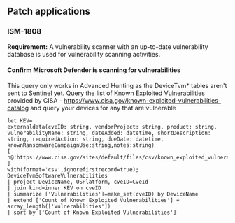 ## Patch applications 
### ISM-1808

**Requirement:** A vulnerability scanner with an up-to-date vulnerability database is used for vulnerability scanning activities.

#### Confirm Microsoft Defender is scanning for vulnerabilities
This query only works in Advanced Hunting as the DeviceTvm* tables aren't sent to Sentinel yet.
Query the list of Known Exploited Vulnerabilities provided by CISA - https://www.cisa.gov/known-exploited-vulnerabilities-catalog and query your devices for any that are vulnerable

```
let KEV=
externaldata(cveID: string, vendorProject: string, product: string, vulnerabilityName: string, dateAdded: datetime, shortDescription: string, requiredAction: string, dueDate: datetime, knownRansomwareCampaignUse:string,notes:string)
[
h@'https://www.cisa.gov/sites/default/files/csv/known_exploited_vulnerabilities.csv'
]
with(format='csv',ignorefirstrecord=true);
DeviceTvmSoftwareVulnerabilities
| project DeviceName, OSPlatform, cveID=CveId
| join kind=inner KEV on cveID
| summarize ['Vulnerabilities']=make_set(cveID) by DeviceName
| extend ['Count of Known Exploited Vulnerabilities'] = array_length(['Vulnerabilities'])
| sort by ['Count of Known Exploited Vulnerabilities']
```
